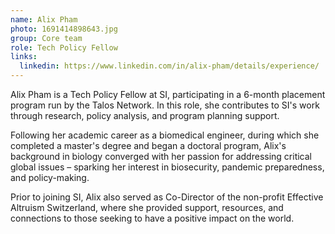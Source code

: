 ```yaml
---
name: Alix Pham
photo: 1691414898643.jpg
group: Core team
role: Tech Policy Fellow
links:
  linkedin: https://www.linkedin.com/in/alix-pham/details/experience/
---
```

Alix Pham is a Tech Policy Fellow at SI, participating in a 6-month placement program run by the Talos Network. In this role, she contributes to SI's work through research, policy analysis, and program planning support.

Following her academic career as a biomedical engineer, during which she completed a master's degree and began a doctoral program, Alix's background in biology converged with her passion for addressing critical global issues – sparking her interest in biosecurity, pandemic preparedness, and policy-making.

Prior to joining SI, Alix also served as Co-Director of the non-profit Effective Altruism Switzerland, where she provided support, resources, and connections to those seeking to have a positive impact on the world.
